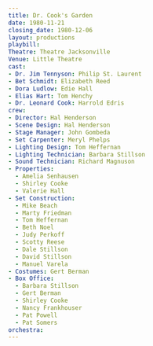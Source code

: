 ```yaml
---
title: Dr. Cook's Garden
date: 1980-11-21
closing_date: 1980-12-06
layout: productions
playbill:
Theatre: Theatre Jacksonville
Venue: Little Theatre
cast:
- Dr. Jim Tennyson: Philip St. Laurent
- Bet Schmidt: Elizabeth Reed
- Dora Ludlow: Edie Hall
- Elias Hart: Tom Henchy
- Dr. Leonard Cook: Harrold Edris
crew:
- Director: Hal Henderson
- Scene Design: Hal Henderson
- Stage Manager: John Gombeda
- Set Carpenter: Meryl Phelps
- Lighting Design: Tom Heffernan
- Lighting Technician: Barbara Stillson
- Sound Technician: Richard Magnuson
- Properties:
  - Amelia Senhausen
  - Shirley Cooke
  - Valerie Hall
- Set Construction:
  - Mike Beach
  - Marty Friedman
  - Tom Heffernan
  - Beth Noel
  - Judy Perkoff
  - Scotty Reese
  - Dale Stillson
  - David Stillson
  - Manuel Varela
- Costumes: Gert Berman
- Box Office:
  - Barbara Stillson
  - Gert Berman
  - Shirley Cooke
  - Nancy Frankhouser
  - Pat Powell
  - Pat Somers
orchestra:
---
```

